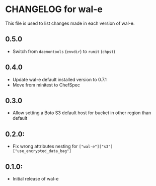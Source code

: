 # CHANGELOG for wal-e

This file is used to list changes made in each version of wal-e.

## 0.5.0

* Switch from `daemontools` (`envdir`) to `runit` (`chpst`)

## 0.4.0

* Update wal-e default installed version to 0.7.1
* Move from minitest to ChefSpec

## 0.3.0

* Allow setting a Boto S3 default host for bucket in other region than default

## 0.2.0:

* Fix wrong attributes nesting for `["wal-e"]["s3"]["use_encrypted_data_bag"]`

## 0.1.0:

* Initial release of wal-e
